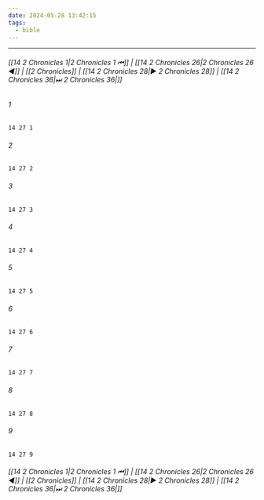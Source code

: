 ```yaml
---
date: 2024-05-28 13:42:15
tags:
  - bible
---
```

___

###### [[14 2 Chronicles 1|2 Chronicles 1 ⏮]] | [[14 2 Chronicles 26|2 Chronicles 26 ◀]] | [[2 Chronicles]] | [[14 2 Chronicles 28|▶ 2 Chronicles 28]] | [[14 2 Chronicles 36|⏭ 2 Chronicles 36|]]

###### 1
``` verse
14 27 1 
```
###### 2
``` verse
14 27 2 
```
###### 3
``` verse
14 27 3 
```
###### 4
``` verse
14 27 4 
```
###### 5
``` verse
14 27 5 
```
###### 6
``` verse
14 27 6 
```
###### 7
``` verse
14 27 7 
```
###### 8
``` verse
14 27 8 
```
###### 9
``` verse
14 27 9 
```

###### [[14 2 Chronicles 1|2 Chronicles 1 ⏮]] | [[14 2 Chronicles 26|2 Chronicles 26 ◀]] | [[2 Chronicles]] | [[14 2 Chronicles 28|▶ 2 Chronicles 28]] | [[14 2 Chronicles 36|⏭ 2 Chronicles 36|]]

